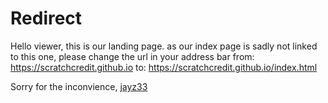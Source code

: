 Redirect
========

Hello viewer, this is our landing page. as our index page is sadly not linked to this one,
please change the url in your address bar from:
https://scratchcredit.github.io
to:
https://scratchcredit.github.io/index.html

 Sorry for the inconvience,
 [jayz33](https://scratch.mit.edu/users/jayz33)

